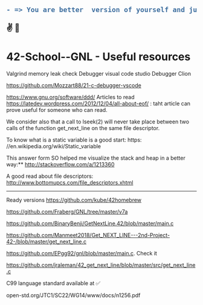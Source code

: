 
<h2>

```diff
- => You are better  version of yourself and just do it!
```
:v: :raised_hands: 
</h2>

# 42-School--GNL - Useful resources
Valgrind memory leak check
Debugger visual code studio
Debugger Clion

https://github.com/Mozzart88/21-c-debugger-vscode

https://www.gnu.org/software/ddd/
Articles to read
https://latedev.wordpress.com/2012/12/04/all-about-eof/ : taht
article can prove useful for someone who can read.

We consider also that a call to lseek(2) will never take place between two calls of
the function get_next_line on the same file descriptor.

To know what is a static variable is a good start: https:
//en.wikipedia.org/wiki/Static_variable

This answer form SO helped me visualize the stack and heap in a better way:** http://stackoverflow.com/a/1213360

A good read about file descriptors: http://www.bottomupcs.com/file_descriptors.xhtml

****

Ready versions
https://github.com/kube/42homebrew

https://github.com/Fraberg/GNL/tree/master/v7a

https://github.com/BinaryBenji/GetNextLine.42/blob/master/main.c

https://github.com/Manmeet2018/Get_NEXT_LINE---2nd-Project-42-/blob/master/get_next_line.c

https://github.com/EPgg92/gnl/blob/master/main.c. Check it

https://github.com/jraleman/42_get_next_line/blob/master/src/get_next_line.c

C99 language standard available at ✅

open-std.org/JTC1/SC22/WG14/www/docs/n1256.pdf   

